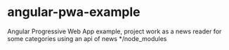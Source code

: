 # angular-pwa-example
Angular Progressive  Web App example, project work as a news reader for some categories using an api of news
*/node_modules
